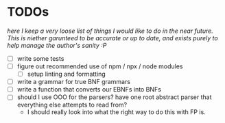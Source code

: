 # TODOs

_here I keep a very loose list of things I would like to do in the near future. This is niether garunteed to be accurate or up to date, and exists purely to help manage the author's sanity :P_

- [ ] write some tests
- [ ] figure out recommended use of npm / npx / node modules
  - [ ] setup linting and formatting
- [ ] write a grammar for true BNF grammars
- [ ] write a function that converts our EBNFs into BNFs
- [ ] should I use OOO for the parsers? have one root abstract parser that everything else attempts to read from?
  - I should really look into what the right way to do this with FP is.
